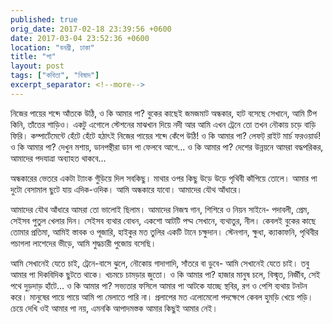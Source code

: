 ```yaml
---
published: true
orig_date: 2017-02-18 23:39:56 +0600
date: 2017-03-04 23:52:36 +0600
location: "বনশ্রী, ঢাকা"
title: "পা"
layout: post
tags: ["কবিতা", "বিষাদ"]
excerpt_separator: <!--more-->
---
```

নিজের পায়ের শব্দে আঁতকে উঠি, ও কি আমার পা?
বুকের কাছেই জমজমাট অন্ধকার,
হাট বসেছে সেখানে‍,
আমি টিপ কিনি, তাঁতের শাড়িও।
একটু এগোলে স্টেশনের মাঝখান দিয়ে নদী
আর আমি এখন ট্রেনে তো তখন নৌকায় চড়ে বাড়ি ফিরি।
কম্পার্টেমেন্টে হেঁটে হেঁটে হঠাৎই নিজের পায়ের শব্দে কেঁপে উঠি!
ও কি আমার পা?
লেফট্ রাইট মার্চ ফরওয়ার্ড!
ও কি আমার পা?
দেখুন মশায়, ডানপন্থীরা ডান পা ফেলবে আগে...
ও কি আমার পা?
দেশের উন্নয়নে আমরা বদ্ধপরিকর, আমাদের পদযাত্রা অব্যাহত থাকবে...
<!--more-->
অন্ধকারের ভেতরে একটা ট্যাংক গুঁড়িয়ে দিল সবকিছু।
মাথার ওপর কিছু উড়ে উড়ে পৃথিবী কাঁপিয়ে তোলে।
আমার পা দুটো বেসামাল
ছুটে যায় এদিক-ওদিক।
আমি অন্ধকারে যাবো।
আমাদের যৌথ আঁধারে।

আমাদের যৌথ আঁধারে আমরা তো ভালোই ছিলাম।
আমাদের নিজস্ব গান, শিশিরে ও নিয়ন সাইনে-
পদাবলী, প্রেম, সেইসব পুতুল খেলার দিন।
সেইসব ব্যথার বোধন,
একশো আটটি পদ্ম সেখানে, ব্যথাতুর, নীল।
কেবলই বুকের কাছে তোমার প্রতিমা,
আমিই স্তাবক ও পূজারি,
হাইকুর মত তুলির একটি টানে চক্ষুদান।
স্টেনগান, ক্ষুধা, ক্যাকাফনি, পৃথিবীর পচাগলা লাশেদের ভীড়ে,
আমি শুদ্ধচারী পুজোয় বসেছি।

আমি সেখানেই যেতে চাই,
ট্রেনে-বাসে ঝুলে,
নৌকোয় গাদাগাদি,
সাঁতরে বা ডুবে-
আমি সেখানেই যেতে চাই।
তবু আমার পা দিকবিদিক ছুটতে থাকে।
খচমচে চামড়ার জুতো।
ও কি আমার পা?
হাজার মানুষ চলে, বিস্মৃত, নির্জীব, সেই পথে দুড়দাড় হাঁটে...
ও কি আমার পা?
সভ্যতার ফসিলে আমার পা আটকে যাচ্ছে স্থবির,
রগ ও পেশি ব্যথায় টনটন করে।
মানুষের পায়ে পায়ে আমি পা মেলাতে পারি না।
প্রলাপের মত এলোমেলো পদক্ষেপে
কেবল হুমড়ি খেয়ে পড়ি।
চেয়ে দেখি ওই আমার পা নয়,
এমনকি আপাদমস্তক আমার কিছুই আমার নেই।
